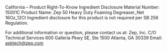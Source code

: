  
 
 
California – Product Right-To-Know Ingredient Disclosure 
Material Number: 15001C 
Product Name: Zep 50 Heavy Duty Foaming Degreaser_Net 16Oz_12Ct 
Ingredient disclosure for this product is not required per SB 258 Regulation. 
 
For additional information or question, please contact us at: 
Zep, Inc. 
C/O Technical Services 
600 Galleria Pkwy SE, Ste 1500 
Atlanta, GA 30339 
Email: asktech@zep.com 
 
 
 
 
